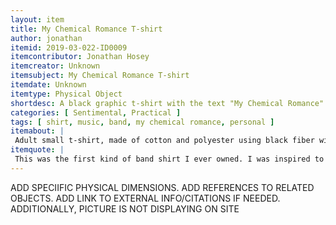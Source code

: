 ```yaml
---
layout: item
title: My Chemical Romance T-shirt
author: jonathan
itemid: 2019-03-022-ID0009
itemcontributor: Jonathan Hosey
itemcreator: Unknown
itemsubject: My Chemical Romance T-shirt
itemdate: Unknown
itemtype: Physical Object
shortdesc: A black graphic t-shirt with the text "My Chemical Romance" on top in one font and "The Black Parade" in another.
categories: [ Sentimental, Practical ]
tags: [ shirt, music, band, my chemical romance, personal ]
itemabout: |
 Adult small t-shirt, made of cotton and polyester using black fiber with a graphic design on the front
itemquote: |
 This was the first kind of band shirt I ever owned. I was inspired to get it after listening to their music a lot for several months when I was around the age of 17. I really enjoyed the music, with many of the songs resonating for me. Personally My Chemical Romance was one of the first "emo" bands I was truly into, and it really opened me up to a lot of other bands and genres of music that were particularly popular in the 2000s. The band helped me through some turbulent teenage years and the inevitable emotions that coming of age has.
---
```




ADD SPECIIFIC PHYSICAL DIMENSIONS.
ADD REFERENCES TO RELATED OBJECTS. 
ADD LINK TO EXTERNAL INFO/CITATIONS IF NEEDED.
ADDITIONALLY, PICTURE IS NOT DISPLAYING ON SITE
